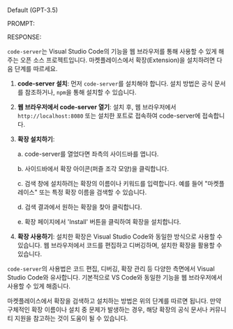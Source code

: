 Default (GPT-3.5)

PROMPT:

RESPONSE:

`code-server`는 Visual Studio Code의 기능을 웹 브라우저를 통해 사용할 수 있게 해주는 오픈 소스 프로젝트입니다. 마켓플레이스에서 확장(Extension)을 설치하려면 다음 단계를 따르세요.

1. **code-server 설치**: 먼저 `code-server`를 설치해야 합니다. 설치 방법은 공식 문서를 참조하거나, `npm`을 통해 설치할 수 있습니다.

2. **웹 브라우저에서 code-server 열기**: 설치 후, 웹 브라우저에서 `http://localhost:8080` 또는 설치한 포트로 접속하여 code-server에 접속합니다.

3. **확장 설치하기**:

   a. code-server를 열었다면 좌측의 사이드바를 엽니다.

   b. 사이드바에서 확장 아이콘(퍼즐 조각 모양)을 클릭합니다.

   c. 검색 창에 설치하려는 확장의 이름이나 키워드를 입력합니다. 예를 들어 "마켓플레이스" 또는 특정 확장 이름을 검색할 수 있습니다.

   d. 검색 결과에서 원하는 확장을 찾아 클릭합니다.

   e. 확장 페이지에서 'Install' 버튼을 클릭하여 확장을 설치합니다.

4. **확장 사용하기**: 설치한 확장은 Visual Studio Code와 동일한 방식으로 사용할 수 있습니다. 웹 브라우저에서 코드를 편집하고 디버깅하며, 설치한 확장을 활용할 수 있습니다.

`code-server`의 사용법은 코드 편집, 디버깅, 확장 관리 등 다양한 측면에서 Visual Studio Code와 유사합니다. 기본적으로 VS Code와 동일한 기능을 웹 브라우저에서 사용할 수 있게 해줍니다.

마켓플레이스에서 확장을 검색하고 설치하는 방법은 위의 단계를 따르면 됩니다. 만약 구체적인 확장 이름이나 설치 중 문제가 발생하는 경우, 해당 확장의 공식 문서나 커뮤니티 지원을 참고하는 것이 도움이 될 수 있습니다.